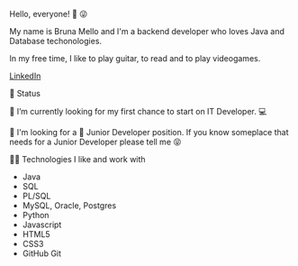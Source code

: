 Hello, everyone! 👋 :stuck_out_tongue_winking_eye:

My name is Bruna Mello and I'm a backend developer who loves Java and Database techonologies.

In my free time, I like to play guitar, to read and to play videogames. 

 [LinkedIn](https://www.linkedin.com/in/brunacrespomello/)

:information_desk_person: Status

🔭 I’m currently looking for my first chance to start on IT Developer. :computer:

🌱 I'm looking for a :baby:  Junior Developer position. If you know someplace that needs for a Junior Developer please tell me :stuck_out_tongue_closed_eyes:

👩‍💻 Technologies I like and work with
* Java
* SQL
* PL/SQL
* MySQL, Oracle, Postgres 
* Python 
* Javascript 
* HTML5 
* CSS3 
* GitHub Git
